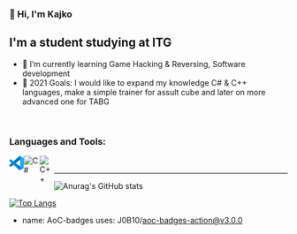 ### 👋 Hi, I'm Kajko

## I'm a student studying at ITG

- 🌱 I’m currently learning Game Hacking & Reversing, Software development
- 🥅 2021 Goals: I would like to expand my knowledge C# & C++ languages, make a simple trainer for assult cube and later on more
                   advanced one for TABG

<br />

### Languages and Tools:

<img align="left" alt="Visual Studio Code" width="26px" src="https://raw.githubusercontent.com/github/explore/80688e429a7d4ef2fca1e82350fe8e3517d3494d/topics/visual-studio-code/visual-studio-code.png" />
<img align="left" alt="C#" width="29px" src="https://iconape.com/wp-content/files/sh/51404/svg/c--4.svg" />
<img align="left" alt="C++" width="26px" src="https://cdn.freebiesupply.com/logos/large/2x/c-logo-png-transparent.png" />
 
<br />

---

![Anurag's GitHub stats](https://github-readme-stats.vercel.app/api?username=wclementi&theme=dark&show_icons=true)

[![Top Langs](https://github-readme-stats.vercel.app/api/top-langs/?username=wclementi&layout=compact&theme=dark)](https://github.com/anuraghazra/github-readme-stats)



- name: AoC-badges
  uses: J0B10/aoc-badges-action@v3.0.0
